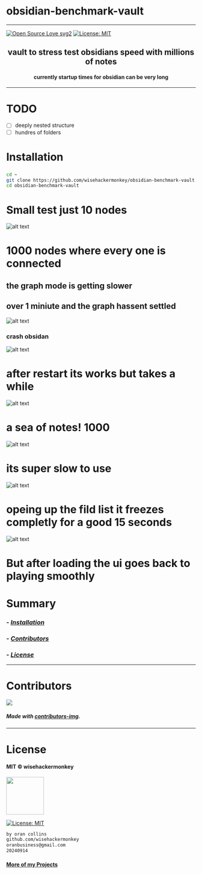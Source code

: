 # obsidian-benchmark-vault
----
[![Open Source Love svg2](https://badges.frapsoft.com/os/v2/open-source.svg?v=103)](https://github.com/ellerbrock/open-source-badges/) [![License: MIT](https://img.shields.io/badge/License-MIT-yellow.svg)](https://opensource.org/licenses/MIT)


<!-- <img src="NNNNNN" width="400"> -->


<h2 align="center"> vault to stress test obsidians speed with millions of notes
</h2>

<h4 align="center">currently startup times for obsidian can be very long</h4>

---
# TODO
- [ ] deeply nested structure
- [ ] hundres of folders
 
# Installation
### 
```bash
cd ~
git clone https://github.com/wisehackermonkey/obsidian-benchmark-vault.git
cd obsidian-benchmark-vault
```
# Small test just 10 nodes
![alt text](img/image.png)
# 1000 nodes where every one is connected 
## the graph mode is getting slower
## over 1 miniute and the graph hassent settled
![alt text](img/image-1.png)
### crash obsidan
![alt text](img/image-2.png)
# after restart its works but takes a while
![alt text](img/image-3.png)
# a sea of notes! 1000
![alt text](img/image-4.png)
# its super slow to use
![alt text](image.png)
# opeing up the fild list it freezes completly for a good 15 seconds
![alt text](image-1.png)
# But after loading the ui goes back to playing smoothly
# Summary
### -  *[Installation](#Installation)*
<!-- ### -  *[Deveopment](#For-developers)* -->
<!-- ### -  *[Links](#Links)* -->
### -  *[Contributors](#Contributors)*
### -  *[License](#License)*


<!-- 
--------------
# Screenshots
- <img src="NNNNNN" width="400"> 
 

-------------- 
# Development
### 
```bash
```

---
# Links
###
-->

--------------
# Contributors

[![](https://contrib.rocks/image?repo=wisehackermonkey/obsidian-benchmark-vault)](https://github.com/wisehackermonkey/obsidian-benchmark-vault/graphs/contributors)

##### Made with [contributors-img](https://contrib.rocks).

--------------


# License

#### MIT © wisehackermonkey
<img src="https://upload.wikimedia.org/wikipedia/commons/archive/c/c0/20230603054722%21Osi_standard_logo.png" width="100">

[![License: MIT](https://img.shields.io/badge/License-MIT-yellow.svg)](https://opensource.org/licenses/MIT)
```bash
by oran collins
github.com/wisehackermonkey
oranbusiness@gmail.com
20240914
```

#### [More of my Projects](https://github.com/wisehackermonkey/)